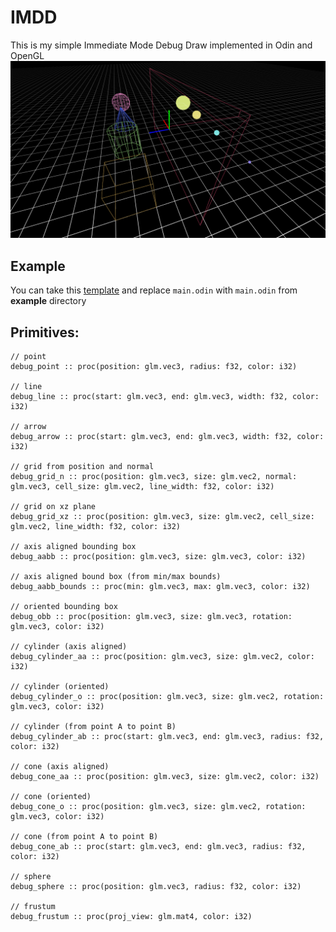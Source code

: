 # IMDD
This is my simple Immediate Mode Debug Draw implemented in Odin and OpenGL
![Preview](preview.png)
## Example
You can take this [template](https://github.com/deltasampler/odin_sdl3_template) and replace `main.odin` with `main.odin` from **example** directory
## Primitives:

    // point
    debug_point :: proc(position: glm.vec3, radius: f32, color: i32)

    // line
    debug_line :: proc(start: glm.vec3, end: glm.vec3, width: f32, color: i32)

    // arrow
    debug_arrow :: proc(start: glm.vec3, end: glm.vec3, width: f32, color: i32)

    // grid from position and normal
    debug_grid_n :: proc(position: glm.vec3, size: glm.vec2, normal: glm.vec3, cell_size: glm.vec2, line_width: f32, color: i32)

    // grid on xz plane
    debug_grid_xz :: proc(position: glm.vec3, size: glm.vec2, cell_size: glm.vec2, line_width: f32, color: i32)

    // axis aligned bounding box
    debug_aabb :: proc(position: glm.vec3, size: glm.vec3, color: i32)

    // axis aligned bound box (from min/max bounds)
    debug_aabb_bounds :: proc(min: glm.vec3, max: glm.vec3, color: i32)

    // oriented bounding box
    debug_obb :: proc(position: glm.vec3, size: glm.vec3, rotation: glm.vec3, color: i32)

    // cylinder (axis aligned)
    debug_cylinder_aa :: proc(position: glm.vec3, size: glm.vec2, color: i32) 

    // cylinder (oriented)
    debug_cylinder_o :: proc(position: glm.vec3, size: glm.vec2, rotation: glm.vec3, color: i32)

    // cylinder (from point A to point B)
    debug_cylinder_ab :: proc(start: glm.vec3, end: glm.vec3, radius: f32, color: i32)

    // cone (axis aligned)
    debug_cone_aa :: proc(position: glm.vec3, size: glm.vec2, color: i32)

    // cone (oriented)
    debug_cone_o :: proc(position: glm.vec3, size: glm.vec2, rotation: glm.vec3, color: i32)

    // cone (from point A to point B)
    debug_cone_ab :: proc(start: glm.vec3, end: glm.vec3, radius: f32, color: i32)

    // sphere
    debug_sphere :: proc(position: glm.vec3, radius: f32, color: i32)

    // frustum
    debug_frustum :: proc(proj_view: glm.mat4, color: i32)
